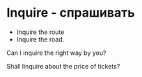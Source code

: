 # Inquire - спрашивать




- Inquire the route
- Inquire the road.

Can I inquire the right way by you?

Shall linquire about the price of tickets?